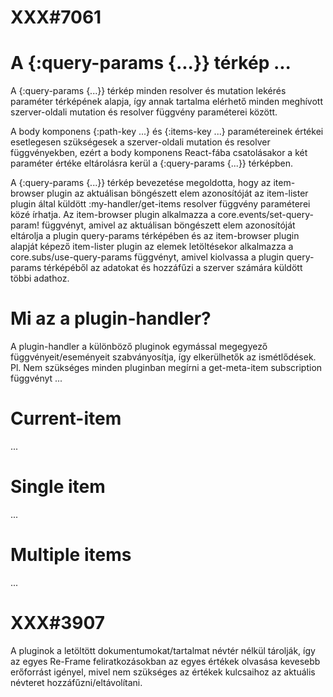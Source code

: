 
# XXX#7061
# A {:query-params {...}} térkép ...
  A {:query-params {...}} térkép minden resolver és mutation lekérés paraméter térképének
  alapja, így annak tartalma elérhető minden meghívott szerver-oldali mutation és resolver függvény
  paraméterei között.

  A body komponens {:path-key ...} és {:items-key ...} paramétereinek értékei esetlegesen szükségesek
  a szerver-oldali mutation és resolver függvényekben, ezért a body komponens React-fába csatolásakor
  a két paraméter értéke eltárolásra kerül a {:query-params {...}} térképben.

  A {:query-params {...}} térkép bevezetése megoldotta, hogy az item-browser plugin az aktuálisan
  böngészett elem azonosítóját az item-lister plugin által küldött :my-handler/get-items resolver függvény
  paraméterei közé írhatja.
  Az item-browser plugin alkalmazza a core.events/set-query-param! függvényt, amivel az aktuálisan böngészett
  elem azonosítóját eltárolja a plugin query-params térképében és az item-browser plugin alapját képező
  item-lister plugin az elemek letöltésekor alkalmazza a core.subs/use-query-params függvényt, amivel kiolvassa
  a plugin query-params térképéből az adatokat és hozzáfűzi a szerver számára küldött többi adathoz.



# Mi az a plugin-handler?
  A plugin-handler a különböző pluginok egymással megegyező függvényeit/eseményeit szabványosítja,
  így elkerülhetők az ismétlődések.
  Pl. Nem szükséges minden pluginban megírni a get-meta-item subscription függvényt ...



# Current-item
  ...



# Single item
  ...



# Multiple items
  ...



# XXX#3907
  A pluginok a letöltött dokumentumokat/tartalmat névtér nélkül tárolják,
  így az egyes Re-Frame feliratkozásokban az egyes értékek olvasása kevesebb
  erőforrást igényel, mivel nem szükséges az értékek kulcsaihoz az aktuális
  névteret hozzáfűzni/eltávolítani.
